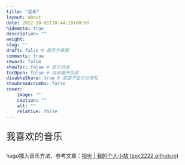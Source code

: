 ```yaml
---
title: "音乐"
layout: about
date: 2022-10-01T18:44:28+08:00
hidemeta: true
description: ""
weight:
slug: ""
draft: false # 是否为草稿
comments: true
reward: false
showToc: false # 显示目录
TocOpen: false # 自动展开目录
disableShare: true # 底部不显示分享栏
showbreadcrumbs: false
cover:
    image: ""
    caption: ""
    alt: ""
    relative: false
---
```




<p style="font-size: 25px;">我喜欢的音乐</p>
 
<link rel="stylesheet" href="https://cdn.jsdelivr.net/npm/aplayer@1.7.0/dist/APlayer.min.css">  
<script src="https://cdn.jsdelivr.net/npm/aplayer@1.7.0/dist/APlayer.min.js"></script>  
<script src="https://cdn.jsdelivr.net/npm/meting@1.1.0/dist/Meting.min.js"></script>


<div class="aplayer" data-id="2384590275" data-server="tencent" data-type="playlist" data-mode="circulation" data-autopla="true"></div>


hugo插入音乐方法，参考文章：[视听 | 我的个人小站 (zpc2222.github.io)](https://zpc2222.github.io/posts/blog/blog-music/)